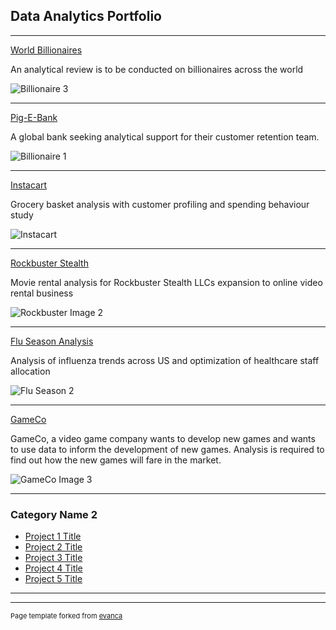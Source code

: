 ## Data Analytics Portfolio

---


[World Billionaires](/sample_page)

An analytical review is to be conducted on billionaires across the world

![Billionaire 3](https://github.com/Mwayi011/mwayi011.github.io/assets/162637586/ac99040d-8c0e-4629-996a-5719e837202b)

---
[Pig-E-Bank](/pdf/sample_presentation.pdf)

A global bank seeking analytical support for their customer retention team.

![Billionaire 1](https://github.com/Mwayi011/mwayi011.github.io/assets/162637586/3e05c6af-8cb5-4338-9ec6-3729f17a8c24)

---
[Instacart](http://example.com/)

Grocery basket analysis with customer profiling and spending behaviour study

![Instacart](https://github.com/Mwayi011/mwayi011.github.io/assets/162637586/cf2d68cd-1ebd-46f4-a70d-c4e54c3be0d3)

---
[Rockbuster Stealth](http://example.com/)

Movie rental analysis for Rockbuster Stealth LLCs expansion to online video rental business

![Rockbuster Image 2](https://github.com/Mwayi011/mwayi011.github.io/assets/162637586/ddfa080a-4a37-4f12-9eb3-30ac3b8f8798)

---
[Flu Season Analysis](http://example.com/)

Analysis of influenza trends across US and optimization of healthcare staff allocation

![Flu Season 2](https://github.com/Mwayi011/mwayi011.github.io/assets/162637586/5d5c315d-bdb0-4171-907e-57445502d157)

---
[GameCo](http://example.com/)

GameCo, a video game company wants to develop new games and wants to use data to inform the development of new games. Analysis is required to find out how the new games will fare in the market.

![GameCo Image 3](https://github.com/Mwayi011/mwayi011.github.io/assets/162637586/82420083-98c9-4f78-852f-93b33435eba1)

---



### Category Name 2

- [Project 1 Title](http://example.com/)
- [Project 2 Title](http://example.com/)
- [Project 3 Title](http://example.com/)
- [Project 4 Title](http://example.com/)
- [Project 5 Title](http://example.com/)

---




---
<p style="font-size:11px">Page template forked from <a href="https://github.com/evanca/quick-portfolio">evanca</a></p>
<!-- Remove above link if you don't want to attibute -->
